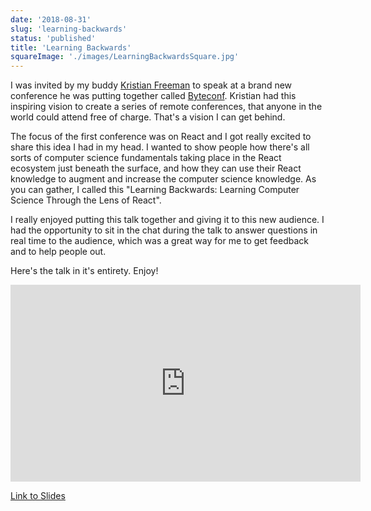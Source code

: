 ```yaml
---
date: '2018-08-31'
slug: 'learning-backwards'
status: 'published'
title: 'Learning Backwards'
squareImage: './images/LearningBackwardsSquare.jpg'
---
```


I was invited by my buddy [Kristian Freeman](https://twitter.com/signalnerve) to speak at a brand new conference he was putting together called [Byteconf](https://www.byteconf.com). Kristian had this inspiring vision to create a series of remote conferences, that anyone in the world could attend free of charge. That's a vision I can get behind.

The focus of the first conference was on React and I got really excited to share this idea I had in my head. I wanted to show people how there's all sorts of computer science fundamentals taking place in the React ecosystem just beneath the surface, and how they can use their React knowledge to augment and increase the computer science knowledge. As you can gather, I called this "Learning Backwards: Learning Computer Science Through the Lens of React".

I really enjoyed putting this talk together and giving it to this new audience. I had the opportunity to sit in the chat during the talk to answer questions in real time to the audience, which was a great way for me to get feedback and to help people out.

Here's the talk in it's entirety. Enjoy!

<iframe width="560" height="315" src="https://www.youtube.com/embed/0QdUsOSt60s" frameborder="0" allow="accelerometer; autoplay; encrypted-media; gyroscope; picture-in-picture" allowfullscreen></iframe>

[Link to Slides](https://kyleshevlin.github.io/learning-backwards)
